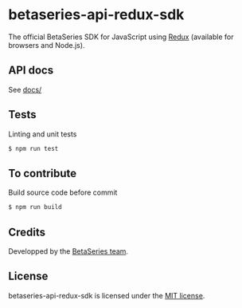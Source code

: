 # betaseries-api-redux-sdk

The official BetaSeries SDK for JavaScript using [Redux](http://redux.js.org/) (available for browsers and Node.js).

## API docs

See [docs/](docs/)

## Tests

Linting and unit tests

```sh
$ npm run test
```

## To contribute

Build source code before commit

```sh
$ npm run build
```

## Credits

Developped by the [BetaSeries team](https://www.betaseries.com/).


## License

betaseries-api-redux-sdk is licensed under the [MIT license](LICENSE).
